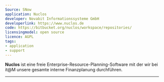 ```yaml
---
Source: SNow
application: Nuclos
developer: Novabit Informationssysteme GmbH
developerlink: https://www.nuclos.de
code: https://bitbucket.org/nuclos/workspace/repositories/
licensingmodel: open source
licence: AGPL
tags:
- application
- support
---
```


__Nuclos__ ist eine freie Enterprise-Resource-Planning-Software mit der wir bei it@M unsere gesamte interne Finanzplanung durchführen.


---
